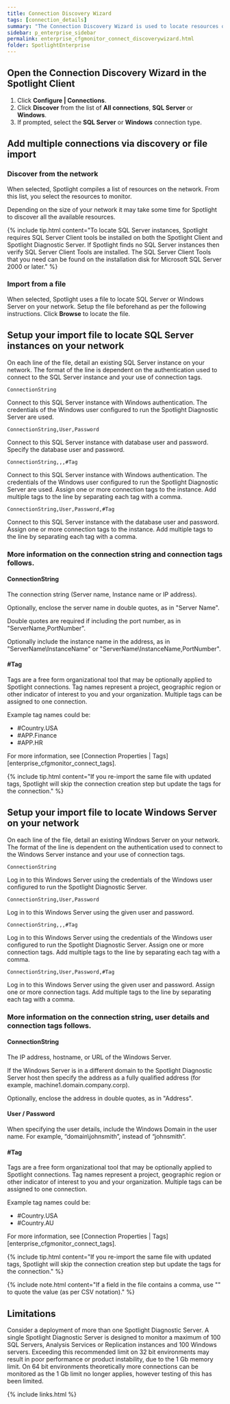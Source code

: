 ```yaml
---
title: Connection Discovery Wizard
tags: [connection_details]
summary: "The Connection Discovery Wizard is used to locate resources on the network to add as Spotlight connections. The Connection Discovery Wizard can be used to locate SQL Server instances or Windows Servers."
sidebar: p_enterprise_sidebar
permalink: enterprise_cfgmonitor_connect_discoverywizard.html
folder: SpotlightEnterprise
---
```




## Open the Connection Discovery Wizard in the Spotlight Client

1. Click **Configure \| Connections**.
2. Click **Discover** from the list of **All connections**, **SQL Server** or **Windows**.
3. If prompted, select the **SQL Server** or **Windows** connection type.

## Add multiple connections via discovery or file import

### Discover from the network

When selected, Spotlight compiles a list of resources on the network. From this list, you select the resources to monitor.

Depending on the size of your network it may take some time for Spotlight to discover all the available resources.

{% include tip.html content="To locate SQL Server instances, Spotlight requires SQL Server Client tools be installed on both the Spotlight Client and Spotlight Diagnostic Server. If Spotlight finds no SQL Server instances then verify SQL Server Client Tools are installed. The SQL Server Client Tools that you need can be found on the installation disk for Microsoft SQL Server 2000 or later." %}

### Import from a file

When selected, Spotlight uses a file to locate SQL Server or Windows Server on your network. Setup the file beforehand as per the following instructions. Click **Browse** to locate the file.


## Setup your import file to locate SQL Server instances on your network

On each line of the file, detail an existing SQL Server instance on your network. The format of the line is dependent on the authentication used to connect to the SQL Server instance and your use of connection tags.

```
ConnectionString
```

Connect to this SQL Server instance with Windows authentication. The credentials of the Windows user configured to run the Spotlight Diagnostic Server are used.

```
ConnectionString,User,Password
```

Connect to this SQL Server instance with database user and password. Specify the database user and password.

```
ConnectionString,,,#Tag
```

Connect to this SQL Server instance with Windows authentication. The credentials of the Windows user configured to run the Spotlight Diagnostic Server are used. Assign one or more connection tags to the instance. Add multiple tags to the line by separating each tag with a comma.

```
ConnectionString,User,Password,#Tag
```

Connect to this SQL Server instance with the database user and password. Assign one or more connection tags to the instance. Add multiple tags to the line by separating each tag with a comma.


### More information on the connection string and connection tags follows.

#### ConnectionString

The connection string (Server name, Instance name or IP address).

Optionally, enclose the server name in double quotes, as in "Server Name".

Double quotes are required if including the port number, as in "ServerName,PortNumber".

Optionally include the instance name in the address, as in "ServerName\InstanceName" or "ServerName\InstanceName,PortNumber".

#### #Tag


Tags are a free form organizational tool that may be optionally applied to Spotlight connections. Tag names represent a project, geographic region or other indicator of interest to you and your organization. Multiple tags can be assigned to one connection.

Example tag names could be:
* #Country.USA
* #APP.Finance
* #APP.HR

For more information, see [Connection Properties \| Tags][enterprise_cfgmonitor_connect_tags].

{% include tip.html content="If you re-import the same file with updated tags, Spotlight will skip the connection creation step but update the tags for the connection." %}

## Setup your import file to locate Windows Server on your network

On each line of the file, detail an existing Windows Server on your network. The format of the line is dependent on the authentication used to connect to the Windows Server instance and your use of connection tags.


```
ConnectionString
```

Log in to this Windows Server using the credentials of the Windows user configured to run the Spotlight Diagnostic Server.

```
ConnectionString,User,Password
```

Log in to this Windows Server using the given user and password.

```
ConnectionString,,,#Tag
```

Log in to this Windows Server using the credentials of the Windows user configured to run the Spotlight Diagnostic Server. Assign one or more connection tags. Add multiple tags to the line by separating each tag with a comma.

```
ConnectionString,User,Password,#Tag
```

Log in to this Windows Server using the given user and password. Assign one or more connection tags. Add multiple tags to the line by separating each tag with a comma.


### More information on the connection string, user details and connection tags follows.

#### ConnectionString

The IP address, hostname, or URL of the Windows Server.

If the Windows Server is in a different domain to the Spotlight Diagnostic Server host then specify the address as a fully qualified address (for example, machine1.domain.company.corp).

Optionally, enclose the address in double quotes, as in "Address".

#### User / Password

When specifying the user details, include the Windows Domain in the user name. For example, “domain\johnsmith”, instead of “johnsmith”.

#### #Tag

Tags are a free form organizational tool that may be optionally applied to Spotlight connections. Tag names represent a project, geographic region or other indicator of interest to you and your organization. Multiple tags can be assigned to one connection.

Example tag names could be:
* #Country.USA
* #Country.AU

For more information, see [Connection Properties \| Tags][enterprise_cfgmonitor_connect_tags].

{% include tip.html content="If you re-import the same file with updated tags, Spotlight will skip the connection creation step but update the tags for the connection." %}

{% include note.html content="If a field in the file contains a comma, use \"\" to quote the value (as per CSV notation)." %}


## Limitations

Consider a deployment of more than one Spotlight Diagnostic Server. A single Spotlight Diagnostic Server is designed to monitor a maximum of 100 SQL Servers, Analysis Services or Replication instances and 100 Windows servers. Exceeding this recommended limit on 32 bit environments may result in poor performance or product instability, due to the 1 Gb memory limit. On 64 bit environments theoretically more connections can be monitored as the 1 Gb limit no longer applies, however testing of this has been limited.


{% include links.html %}
